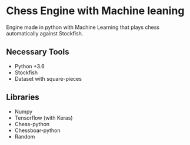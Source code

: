 # Chess Engine with Machine leaning

<p>Engine made in python with Machine Learning that plays chess automatically against Stockfish.</p>

<h2>Necessary Tools</h2>
<ul>
  <li>Python +3.6</li>
  <li>Stockfish</li>
  <li>Dataset with square-pieces</li>
</ul>

<h2>Libraries</h2>
<ul>
  <li>Numpy</li>
  <li>Tensorflow (with Keras) </li>
  <li>Chess-python</li>
  <li>Chessboar-python</li>
  <li>Random</li>
</ul>
